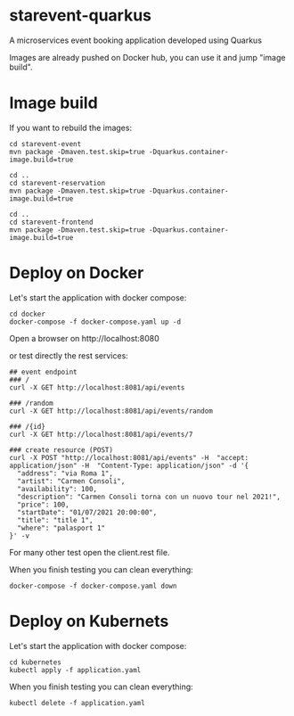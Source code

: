 # starevent-quarkus
A microservices event booking application developed using Quarkus

Images are already pushed on Docker hub, you can use it and jump "image build".

# Image build
If you want to rebuild the images:

```
cd starevent-event
mvn package -Dmaven.test.skip=true -Dquarkus.container-image.build=true

cd ..
cd starevent-reservation
mvn package -Dmaven.test.skip=true -Dquarkus.container-image.build=true

cd ..
cd starevent-frontend
mvn package -Dmaven.test.skip=true -Dquarkus.container-image.build=true
```

# Deploy on Docker

Let's start the application with docker compose:
```
cd docker
docker-compose -f docker-compose.yaml up -d
```

Open a browser on http://localhost:8080

or test directly the rest services:
```
## event endpoint
### /
curl -X GET http://localhost:8081/api/events

### /random
curl -X GET http://localhost:8081/api/events/random

### /{id}
curl -X GET http://localhost:8081/api/events/7

### create resource (POST)
curl -X POST "http://localhost:8081/api/events" -H  "accept: application/json" -H  "Content-Type: application/json" -d '{
  "address": "via Roma 1",
  "artist": "Carmen Consoli",
  "availability": 100,
  "description": "Carmen Consoli torna con un nuovo tour nel 2021!",
  "price": 100,
  "startDate": "01/07/2021 20:00:00",
  "title": "title 1",
  "where": "palasport 1"
}' -v

```
For many other test open the client.rest file.

When you finish testing you can clean everything:
```
docker-compose -f docker-compose.yaml down
```


# Deploy on Kubernets

Let's start the application with docker compose:
```
cd kubernetes
kubectl apply -f application.yaml
```

When you finish testing you can clean everything:
```
kubectl delete -f application.yaml
```